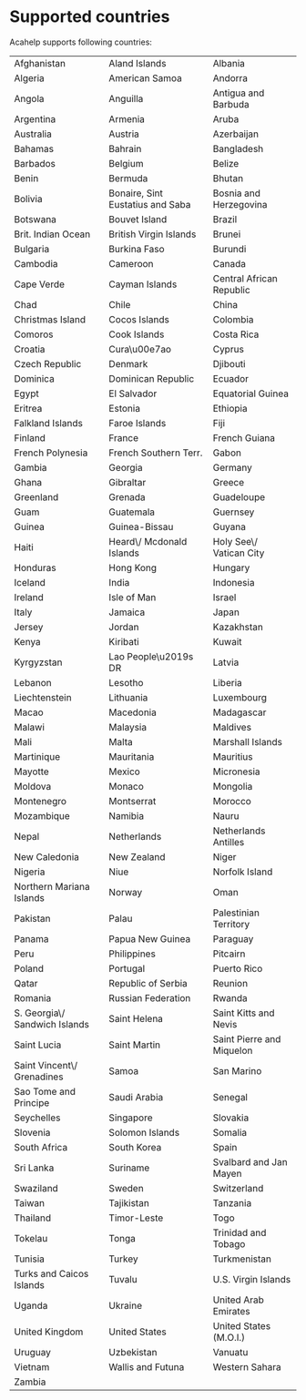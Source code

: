 # Supported countries

Acahelp supports following countries:

<table>
<tbody>
<tr>
        <td>Afghanistan</td>
        <td>Aland Islands</td>
        <td>Albania</td>
    </tr>  
<tr>
        <td>Algeria</td>
        <td>American Samoa</td>
        <td>Andorra</td>
    </tr>  
<tr>
        <td>Angola</td>
        <td>Anguilla</td>
        <td>Antigua and Barbuda</td>
    </tr>  
<tr>
        <td>Argentina</td>
        <td>Armenia</td>
        <td>Aruba</td>
    </tr>  
<tr>
        <td>Australia</td>
        <td>Austria</td>
        <td>Azerbaijan</td>
    </tr>  
<tr>
        <td>Bahamas</td>
        <td>Bahrain</td>
        <td>Bangladesh</td>
    </tr>  
<tr>
        <td>Barbados</td>
        <td>Belgium</td>
        <td>Belize</td>
    </tr>  
<tr>
        <td>Benin</td>
        <td>Bermuda</td>
        <td>Bhutan</td>
    </tr>  
<tr>
        <td>Bolivia</td>
        <td>Bonaire, Sint Eustatius and Saba</td>
        <td>Bosnia and Herzegovina</td>
    </tr>  
<tr>
        <td>Botswana</td>
        <td>Bouvet Island</td>
        <td>Brazil</td>
    </tr>  
<tr>
        <td>Brit. Indian Ocean</td>
        <td>British Virgin Islands</td>
        <td>Brunei</td>
    </tr>  
<tr>
        <td>Bulgaria</td>
        <td>Burkina Faso</td>
        <td>Burundi</td>
    </tr>  
<tr>
        <td>Cambodia</td>
        <td>Cameroon</td>
        <td>Canada</td>
    </tr>  
<tr>
        <td>Cape Verde</td>
        <td>Cayman Islands</td>
        <td>Central African Republic</td>
    </tr>  
<tr>
        <td>Chad</td>
        <td>Chile</td>
        <td>China</td>
    </tr>  
<tr>
        <td>Christmas Island</td>
        <td>Cocos Islands</td>
        <td>Colombia</td>
    </tr>  
<tr>
        <td>Comoros</td>
        <td>Cook Islands</td>
        <td>Costa Rica</td>
    </tr>  
<tr>
        <td>Croatia</td>
        <td>Cura\u00e7ao</td>
        <td>Cyprus</td>
    </tr>  
<tr>
        <td>Czech Republic</td>
        <td>Denmark</td>
        <td>Djibouti</td>
    </tr>  
<tr>
        <td>Dominica</td>
        <td>Dominican Republic</td>
        <td>Ecuador</td>
    </tr>  
<tr>
        <td>Egypt</td>
        <td>El Salvador</td>
        <td>Equatorial Guinea</td>
    </tr>  
<tr>
        <td>Eritrea</td>
        <td>Estonia</td>
        <td>Ethiopia</td>
    </tr>  
<tr>
        <td>Falkland Islands</td>
        <td>Faroe Islands</td>
        <td>Fiji</td>
    </tr>  
<tr>
        <td>Finland</td>
        <td>France</td>
        <td>French Guiana</td>
    </tr>  
<tr>
        <td>French Polynesia</td>
        <td>French Southern Terr.</td>
        <td>Gabon</td>
    </tr>  
<tr>
        <td>Gambia</td>
        <td>Georgia</td>
        <td>Germany</td>
    </tr>  
<tr>
        <td>Ghana</td>
        <td>Gibraltar</td>
        <td>Greece</td>
    </tr>  
<tr>
        <td>Greenland</td>
        <td>Grenada</td>
        <td>Guadeloupe</td>
    </tr>  
<tr>
        <td>Guam</td>
        <td>Guatemala</td>
        <td>Guernsey</td>
    </tr>  
<tr>
        <td>Guinea</td>
        <td>Guinea-Bissau</td>
        <td>Guyana</td>
    </tr>  
<tr>
        <td>Haiti</td>
        <td>Heard\/ Mcdonald Islands</td>
        <td>Holy See\/ Vatican City</td>
    </tr>  
<tr>
        <td>Honduras</td>
        <td>Hong Kong</td>
        <td>Hungary</td>
    </tr>  
<tr>
        <td>Iceland</td>
        <td>India</td>
        <td>Indonesia</td>
    </tr>  
<tr>
        <td>Ireland</td>
        <td>Isle of Man</td>
        <td>Israel</td>
    </tr>  
<tr>
        <td>Italy</td>
        <td>Jamaica</td>
        <td>Japan</td>
    </tr>  
<tr>
        <td>Jersey</td>
        <td>Jordan</td>
        <td>Kazakhstan</td>
    </tr>  
<tr>
        <td>Kenya</td>
        <td>Kiribati</td>
        <td>Kuwait</td>
    </tr>  
<tr>
        <td>Kyrgyzstan</td>
        <td>Lao People\u2019s DR</td>
        <td>Latvia</td>
    </tr>  
<tr>
        <td>Lebanon</td>
        <td>Lesotho</td>
        <td>Liberia</td>
    </tr>  
<tr>
        <td>Liechtenstein</td>
        <td>Lithuania</td>
        <td>Luxembourg</td>
    </tr>  
<tr>
        <td>Macao</td>
        <td>Macedonia</td>
        <td>Madagascar</td>
    </tr>  
<tr>
        <td>Malawi</td>
        <td>Malaysia</td>
        <td>Maldives</td>
    </tr>  
<tr>
        <td>Mali</td>
        <td>Malta</td>
        <td>Marshall Islands</td>
    </tr>  
<tr>
        <td>Martinique</td>
        <td>Mauritania</td>
        <td>Mauritius</td>
    </tr>  
<tr>
        <td>Mayotte</td>
        <td>Mexico</td>
        <td>Micronesia</td>
    </tr>  
<tr>
        <td>Moldova</td>
        <td>Monaco</td>
        <td>Mongolia</td>
    </tr>  
<tr>
        <td>Montenegro</td>
        <td>Montserrat</td>
        <td>Morocco</td>
    </tr>  
<tr>
        <td>Mozambique</td>
        <td>Namibia</td>
        <td>Nauru</td>
    </tr>  
<tr>
        <td>Nepal</td>
        <td>Netherlands</td>
        <td>Netherlands Antilles</td>
    </tr>  
<tr>
        <td>New Caledonia</td>
        <td>New Zealand</td>
        <td>Niger</td>
    </tr>  
<tr>
        <td>Nigeria</td>
        <td>Niue</td>
        <td>Norfolk Island</td>
    </tr>  
<tr>
        <td>Northern Mariana Islands</td>
        <td>Norway</td>
        <td>Oman</td>
    </tr>  
<tr>
        <td>Pakistan</td>
        <td>Palau</td>
        <td>Palestinian Territory</td>
    </tr>  
<tr>
        <td>Panama</td>
        <td>Papua New Guinea</td>
        <td>Paraguay</td>
    </tr>  
<tr>
        <td>Peru</td>
        <td>Philippines</td>
        <td>Pitcairn</td>
    </tr>  
<tr>
        <td>Poland</td>
        <td>Portugal</td>
        <td>Puerto Rico</td>
    </tr>  
<tr>
        <td>Qatar</td>
        <td>Republic of Serbia</td>
        <td>Reunion</td>
    </tr>  
<tr>
        <td>Romania</td>
        <td>Russian Federation</td>
        <td>Rwanda</td>
    </tr>  
<tr>
        <td>S. Georgia\/ Sandwich Islands</td>
        <td>Saint Helena</td>
        <td>Saint Kitts and Nevis</td>
    </tr>  
<tr>
        <td>Saint Lucia</td>
        <td>Saint Martin</td>
        <td>Saint Pierre and Miquelon</td>
    </tr>  
<tr>
        <td>Saint Vincent\/ Grenadines</td>
        <td>Samoa</td>
        <td>San Marino</td>
    </tr>  
<tr>
        <td>Sao Tome and Principe</td>
        <td>Saudi Arabia</td>
        <td>Senegal</td>
    </tr>  
<tr>
        <td>Seychelles</td>
        <td>Singapore</td>
        <td>Slovakia</td>
    </tr>  
<tr>
        <td>Slovenia</td>
        <td>Solomon Islands</td>
        <td>Somalia</td>
    </tr>  
<tr>
        <td>South Africa</td>
        <td>South Korea</td>
        <td>Spain</td>
    </tr>  
<tr>
        <td>Sri Lanka</td>
        <td>Suriname</td>
        <td>Svalbard and Jan Mayen</td>
    </tr>  
<tr>
        <td>Swaziland</td>
        <td>Sweden</td>
        <td>Switzerland</td>
    </tr>  
<tr>
        <td>Taiwan</td>
        <td>Tajikistan</td>
        <td>Tanzania</td>
    </tr>  
<tr>
        <td>Thailand</td>
        <td>Timor-Leste</td>
        <td>Togo</td>
    </tr>  
<tr>
        <td>Tokelau</td>
        <td>Tonga</td>
        <td>Trinidad and Tobago</td>
    </tr>  
<tr>
        <td>Tunisia</td>
        <td>Turkey</td>
        <td>Turkmenistan</td>
    </tr>  
<tr>
        <td>Turks and Caicos Islands</td>
        <td>Tuvalu</td>
        <td>U.S. Virgin Islands</td>
    </tr>  
<tr>
        <td>Uganda</td>
        <td>Ukraine</td>
        <td>United Arab Emirates</td>
    </tr>  
<tr>
        <td>United Kingdom</td>
        <td>United States</td>
        <td>United States (M.O.I.)</td>
    </tr>  
<tr>
        <td>Uruguay</td>
        <td>Uzbekistan</td>
        <td>Vanuatu</td>
    </tr>  
<tr>
        <td>Vietnam</td>
        <td>Wallis and Futuna</td>
        <td>Western Sahara</td>
    </tr>  
<tr>
        <td>Zambia</td>
</tr>  
</tbody>

</table>
